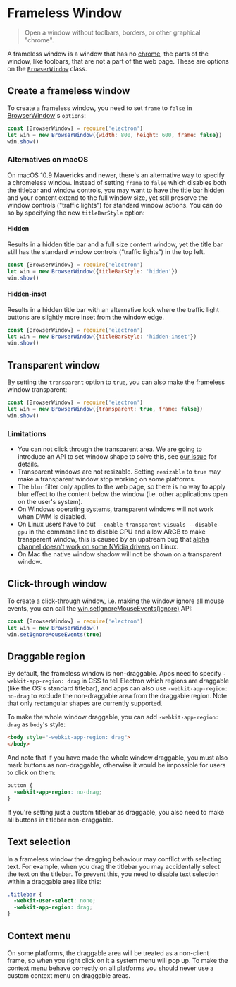 # Frameless Window

> Open a window without toolbars, borders, or other graphical "chrome".

A frameless window is a window that has no
[chrome](https://developer.mozilla.org/en-US/docs/Glossary/Chrome), the parts of
the window, like toolbars, that are not a part of the web page. These are
options on the [`BrowserWindow`](browser-window.md) class.

## Create a frameless window

To create a frameless window, you need to set `frame` to `false` in
[BrowserWindow](browser-window.md)'s `options`:


```javascript
const {BrowserWindow} = require('electron')
let win = new BrowserWindow({width: 800, height: 600, frame: false})
win.show()
```

### Alternatives on macOS

On macOS 10.9 Mavericks and newer, there's an alternative way to specify
a chromeless window. Instead of setting `frame` to `false` which disables
both the titlebar and window controls, you may want to have the title bar
hidden and your content extend to the full window size, yet still preserve
the window controls ("traffic lights") for standard window actions.
You can do so by specifying the new `titleBarStyle` option:
#### Hidden
Results in a hidden title bar and a full size content window, yet the title bar still has the standard window controls (“traffic lights”) in the top left.

```javascript
const {BrowserWindow} = require('electron')
let win = new BrowserWindow({titleBarStyle: 'hidden'})
win.show()
```
#### Hidden-inset
Results in a hidden title bar with an alternative look where the traffic light buttons are slightly more inset from the window edge.

```javascript
const {BrowserWindow} = require('electron')
let win = new BrowserWindow({titleBarStyle: 'hidden-inset'})
win.show()
```



## Transparent window

By setting the `transparent` option to `true`, you can also make the frameless
window transparent:

```javascript
const {BrowserWindow} = require('electron')
let win = new BrowserWindow({transparent: true, frame: false})
win.show()
```

### Limitations

* You can not click through the transparent area. We are going to introduce an
  API to set window shape to solve this, see
  [our issue](https://github.com/electron/electron/issues/1335) for details.
* Transparent windows are not resizable. Setting `resizable` to `true` may make
  a transparent window stop working on some platforms.
* The `blur` filter only applies to the web page, so there is no way to apply
  blur effect to the content below the window (i.e. other applications open on
  the user's system).
* On Windows operating systems, transparent windows will not work when DWM is
  disabled.
* On Linux users have to put `--enable-transparent-visuals --disable-gpu` in
  the command line to disable GPU and allow ARGB to make transparent window,
  this is caused by an upstream bug that [alpha channel doesn't work on some
  NVidia drivers](https://code.google.com/p/chromium/issues/detail?id=369209) on
  Linux.
* On Mac the native window shadow will not be shown on a transparent window.

## Click-through window

To create a click-through window, i.e. making the window ignore all mouse
events, you can call the [win.setIgnoreMouseEvents(ignore)][ignore-mouse-events]
API:

```javascript
const {BrowserWindow} = require('electron')
let win = new BrowserWindow()
win.setIgnoreMouseEvents(true)
```

## Draggable region

By default, the frameless window is non-draggable. Apps need to specify
`-webkit-app-region: drag` in CSS to tell Electron which regions are draggable
(like the OS's standard titlebar), and apps can also use
`-webkit-app-region: no-drag` to exclude the non-draggable area from the
 draggable region. Note that only rectangular shapes are currently supported.

To make the whole window draggable, you can add `-webkit-app-region: drag` as
`body`'s style:

```html
<body style="-webkit-app-region: drag">
</body>
```

And note that if you have made the whole window draggable, you must also mark
buttons as non-draggable, otherwise it would be impossible for users to click on
them:

```css
button {
  -webkit-app-region: no-drag;
}
```

If you're setting just a custom titlebar as draggable, you also need to make all
buttons in titlebar non-draggable.

## Text selection

In a frameless window the dragging behaviour may conflict with selecting text.
For example, when you drag the titlebar you may accidentally select the text on
the titlebar. To prevent this, you need to disable text selection within a
draggable area like this:

```css
.titlebar {
  -webkit-user-select: none;
  -webkit-app-region: drag;
}
```

## Context menu

On some platforms, the draggable area will be treated as a non-client frame, so
when you right click on it a system menu will pop up. To make the context menu
behave correctly on all platforms you should never use a custom context menu on
draggable areas.

[ignore-mouse-events]: browser-window.md#winsetignoremouseeventsignore
